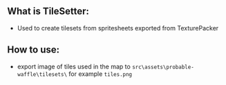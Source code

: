 ## What is TileSetter:

- Used to create tilesets from spritesheets exported from TexturePacker

## How to use:

- export image of tiles used in the map to `src\assets\probable-waffle\tilesets\` for example `tiles.png`
